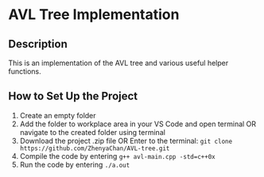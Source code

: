 # AVL Tree Implementation

## Description

This is an implementation of the AVL tree and various useful helper functions.

## How to Set Up the Project

1. Create an empty folder
2. Add the folder to workplace area in your VS Code and open terminal OR navigate to the created folder using terminal
3. Download the project .zip file OR Enter to the terminal:
   `git clone https://github.com/ZhenyaChan/AVL-tree.git`
4. Compile the code by entering `g++ avl-main.cpp -std=c++0x`
5. Run the code by entering `./a.out`